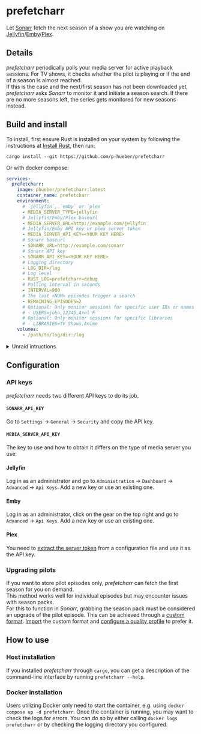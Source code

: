 # prefetcharr

Let [Sonarr](https://sonarr.tv) fetch the next season of a show you are watching
on [Jellyfin](https://jellyfin.org)/[Emby](https://emby.media)/[Plex](https://www.plex.tv).

## Details

_prefetcharr_ periodically polls your media server for active playback sessions.
For TV shows, it checks whether the pilot is playing or if the end of a season
is almost reached.  
If this is the case and the next/first season has not been downloaded yet,
_prefetcharr_ asks _Sonarr_ to monitor it and initiate a season search. If there
are no more seasons left, the series gets monitored for new seasons instead.

## Build and install

To install, first ensure Rust is installed on your system by following the
instructions at [Install Rust](https://www.rust-lang.org/tools/install), then
run:
```
cargo install --git https://github.com/p-hueber/prefetcharr
```

Or with docker compose:
```yml
services:
  prefetcharr:
    image: phueber/prefetcharr:latest
    container_name: prefetcharr
    environment:
      # `jellyfin`, `emby` or `plex`
      - MEDIA_SERVER_TYPE=jellyfin
      # Jellyfin/Emby/Plex baseurl
      - MEDIA_SERVER_URL=http://example.com/jellyfin
      # Jellyfin/Emby API key or plex server token
      - MEDIA_SERVER_API_KEY=<YOUR KEY HERE>
      # Sonarr baseurl
      - SONARR_URL=http://example.com/sonarr
      # Sonarr API key
      - SONARR_API_KEY=<YOUR KEY HERE>
      # Logging directory
      - LOG_DIR=/log
      # Log level
      - RUST_LOG=prefetcharr=debug
      # Polling interval in seconds
      - INTERVAL=900
      # The last <NUM> episodes trigger a search
      - REMAINING_EPISODES=2
      # Optional: Only monitor sessions for specific user IDs or names
      # - USERS=john,12345,Axel F
      # Optional: Only monitor sessions for specific libraries
      # - LIBRARIES=TV Shows,Anime
    volumes:
      - /path/to/log/dir:/log

```
<details>
  <summary>Unraid intructions</summary>

  1. **Disable Docker** in Unraid.
  2. Upload [my-prefetcharr.xml](https://raw.githubusercontent.com/p-hueber/prefetcharr/latest/unraid/my-prefetcharr.xml)
     to the following directory: `/boot/config/plugins/dockerMan/templates-user`.
  3. Once the file is uploaded, **re-enable Docker**.
  4. To add the Docker image, go to **Docker** > **Add Container**.
  5. Select **Template** > **User Templates** > then choose **prefetcharr**.
</details>

## Configuration

### API keys

_prefetcharr_ needs two different API keys to do its job.

#### `SONARR_API_KEY`

Go to `Settings` -> `General` -> `Security` and copy the API key.

#### `MEDIA_SERVER_API_KEY`

The key to use and how to obtain it differs on the type of media server you use:

#### Jellyfin

Log in as an administrator and go to `Administration` -> `Dashboard` ->
`Advanced` -> `Api Keys`. Add a new key or use an existing one.

#### Emby

Log in as an administrator, click on the gear on the top right and go to
`Advanced` -> `Api Keys`. Add a new key or use an existing one.

#### Plex

You need to [extract the server token](https://www.plexopedia.com/plex-media-server/general/plex-token/#plexservertoken)
from a configuration file and use it as the API key.

### Upgrading pilots

If you want to store pilot episodes only, _prefetcharr_ can fetch the first
season for you on demand.  
This method works well for individual episodes but may encounter issues with
season packs.  
For this to function in _Sonarr_, grabbing the season pack must be considered
an upgrade of the pilot episode.
This can be achieved through a [custom format](https://trash-guides.info/Sonarr/sonarr-collection-of-custom-formats/#season-pack).
[Import](https://trash-guides.info/Sonarr/sonarr-import-custom-formats/)
the custom format and [configure a quality profile](https://trash-guides.info/Sonarr/sonarr-setup-quality-profiles/)
to prefer it.

## How to use

### Host installation

If you installed _prefetcharr_ through `cargo`, you can get a description of the
command-line interface by running `prefetcharr --help`.

### Docker installation

Users utilizing Docker only need to start the container, e.g. using `docker
compose up -d prefetcharr`.
Once the container is running, you may want to check the logs for errors. You
can do so by either calling `docker logs prefetcharr` or by checking the logging
directory you configured.
